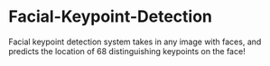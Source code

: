 # Facial-Keypoint-Detection
Facial keypoint detection system takes in any image with faces, and predicts the location of 68 distinguishing keypoints on the face!
